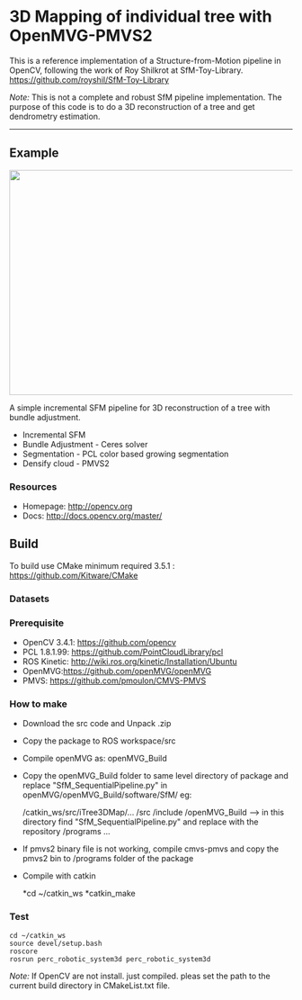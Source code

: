 # 3D Mapping of individual tree with OpenMVG-PMVS2

This is a reference implementation of a Structure-from-Motion pipeline in OpenCV, following the work of Roy Shilkrot at SfM-Toy-Library. https://github.com/royshil/SfM-Toy-Library

*Note:* This is not a complete and robust SfM pipeline implementation. The purpose of this code is to do a 3D reconstruction of a tree and get dendrometry estimation. 

----------------------
## Example

<img src="./imgs/tree_house.jpg" align="center" height="400" width="1600"><br>

A simple incremental SFM pipeline for 3D reconstruction of a tree with bundle adjustment. 
* Incremental SFM
* Bundle Adjustment - Ceres solver
* Segmentation - PCL color based growing segmentation
* Densify cloud - PMVS2 

### Resources

* Homepage: <http://opencv.org>
* Docs: <http://docs.opencv.org/master/>

## Build 

To build use CMake minimum required 3.5.1 : https://github.com/Kitware/CMake

### Datasets


### Prerequisite
- OpenCV 3.4.1: https://github.com/opencv
- PCL 1.8.1.99: https://github.com/PointCloudLibrary/pcl
- ROS Kinetic: http://wiki.ros.org/kinetic/Installation/Ubuntu
- OpenMVG:https://github.com/openMVG/openMVG
- PMVS: https://github.com/pmoulon/CMVS-PMVS

### How to make
* Download the src code and Unpack .zip
* Copy the package to ROS workspace/src
* Compile openMVG as: openMVG_Build
* Copy the openMVG_Build folder to same level directory of package and replace "SfM_SequentialPipeline.py" in openMVG/openMVG_Build/software/SfM/ eg:
 
  /catkin_ws/src/iTree3DMap/...
  			   /src
			   /include
			   /openMVG_Build   --> in this directory find "SfM_SequentialPipeline.py" and replace with the repository
			   /programs ...
        
* If pmvs2 binary file is not working, compile cmvs-pmvs and copy the pmvs2 bin to /programs folder of the package 
* Compile with catkin

	*cd ~/catkin_ws
	*catkin_make
 	 
### Test
	cd ~/catkin_ws
	source devel/setup.bash
	roscore
	rosrun perc_robotic_system3d perc_robotic_system3d		

*Note:*
If OpenCV are not install. just compiled. pleas set the path to the current build directory in CMakeList.txt file.




